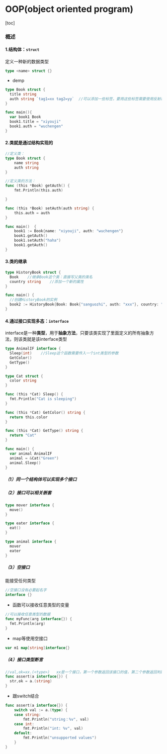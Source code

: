 # OOP(object oriented program)

[toc]

### 概述

#### 1.结构体：`struct`
定义一种新的数据类型
```go
type <name> struct {}
```

* demp
```go
type Book struct {
  title string  
  auth string `tag1=xx tag2=yy`  //可以添加一些标签，要用这些标签需要使用反射机制
}

func main(){
  var book1 Book
  book1.title = "xiyouji"
  book1.auth = "wuchengen"
}
```

#### 2.类就是通过结构实现的
```go
//定义类：
type Book struct {
	name string
	auth string
}

//定义类的方法：
func (this *Book) getAuth() {
	fmt.Println(this.auth)

}

func (this *Book) setAuth(auth string) {
	this.auth = auth
}

func main()  {
	book1 := Book{name: "xiyouji", auth: "wuchengen"}
	book1.getAuth()
	book1.setAuth("haha")
	book1.getAuth()
}
```

#### 3.类的继承
```go
type HistoryBook struct {
  Book    //继承Book这个类：直接写父类的类名
  country string    //添加一个新的属性
}

func main() {
  //创建HistoryBook的实例
  book2 := HistoryBook{Book: Book{"sanguozhi", auth: "xxx"}, country: "China"}
}
```

#### 4.通过接口实现多态：`interface`
interface是一种**类型**，用于**抽象方法**，只要该类实现了里面定义的所有抽象方法，则该类就是该interface类型
```go
type AnimalIF interface {
  Sleep(int)    //Sleep这个函数需要传入一个int类型的参数
  GetColor()
  GetType()
}

type Cat struct {
  color string
}

func (this *Cat) Sleep() {
  fmt.Println("Cat is sleeping")
}

func (this *Cat) GetColor() string {
  return this.color
}

func (this *Cat) GetType() string {
  return "Cat"
}

func main() {
  var animal AnimalIF
  animal = &Cat("Green")
  animal.Sleep()
}
```

##### （1）同一个结构体可以实现多个接口

##### （2）接口可以相关嵌套
```go
type mover interface {
  move()
}

type eater interface {
  eat()
}

type animal interface {
  mover
  eater
}
```

##### （3）空接口
能接受任何类型
```go
//空接口没有必要起名字
interface {}
```

* 函数可以接收任意类型的变量
```go
//可以接收任意类型的数据
func myFunc(arg interface{}) {
  fmt.Println(arg)
}
```

* map等使用空接口
```go
var m1 map[string]interface{}
```

##### （4）接口类型断言
```go
//val,ok=xx.(<type>)   xx是一个接口，第一个参数返回该接口的值，第二个参数返回判断的结果
func assert(a interface{}) {
  str,ok = a.(string)
}
```

* 跟switch结合
```go
func assert(a interface{}) {
	switch val := a.(type) {
	case string:
		fmt.Println("string：%v", val)
	case int:
		fmt.Println("int: %v", val)
	default:
		fmt.Println("unsupported values")
	}
}
```
